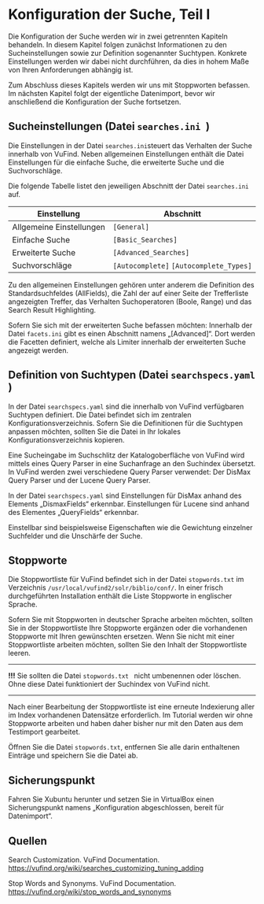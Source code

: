 # Konfiguration der Suche, Teil I

Die Konfiguration der Suche werden wir in zwei getrennten Kapiteln behandeln. In diesem Kapitel folgen zunächst Informationen zu den Sucheinstellungen sowie zur Definition sogenannter Suchtypen. Konkrete Einstellungen werden wir dabei nicht durchführen, da dies in hohem Maße von Ihren Anforderungen abhängig ist.

Zum Abschluss dieses Kapitels werden wir uns mit Stoppworten befassen. Im nächsten Kapitel folgt der eigentliche Datenimport, bevor wir anschließend die Konfiguration der Suche fortsetzen.

## Sucheinstellungen (Datei `searches.ini `)

Die Einstellungen in der Datei `searches.ini`steuert das Verhalten der Suche innerhalb von VuFind. Neben allgemeinen Einstellungen enthält die Datei Einstellungen für die einfache Suche, die erweiterte Suche und die Suchvorschläge.

Die folgende Tabelle listet den jeweiligen Abschnitt der Datei `searches.ini` auf.


| Einstellung | Abschnitt |
| ------------- | ------------- |
| Allgemeine Einstellungen | `[General]` |
| Einfache Suche | `[Basic_Searches]` |
| Erweiterte Suche | `[Advanced_Searches]` |
| Suchvorschläge | `[Autocomplete]` `[Autocomplete_Types]` |

Zu den allgemeinen Einstellungen gehören unter anderem die Definition des Standardsuchfeldes (AllFields), die Zahl der auf einer Seite der Trefferliste angezeigten Treffer, das Verhalten Suchoperatoren (Boole, Range) und das Search Result Highlighting.

Sofern Sie sich mit der erweiterten Suche befassen möchten: Innerhalb der Datei `facets.ini` gibt es einen Abschnitt namens „\[Advanced\]“. Dort werden die Facetten definiert, welche als Limiter innerhalb der erweiterten Suche angezeigt werden.

## Definition von Suchtypen (Datei `searchspecs.yaml `)

In der Datei `searchspecs.yaml` sind die innerhalb von VuFind verfügbaren Suchtypen definiert. Die Datei befindet sich im zentralen Konfigurationsverzeichnis. Sofern Sie die Definitionen für die Suchtypen anpassen möchten, sollten Sie die Datei in Ihr lokales Konfigurationsverzeichnis kopieren.

Eine Sucheingabe im Suchschlitz der Katalogoberfläche von VuFind wird mittels eines Query Parser in eine Suchanfrage an den Suchindex übersetzt. In VuFind werden zwei verschiedene Query Parser verwendet: Der DisMax Query Parser und der Lucene Query Parser.

In der Datei `searchspecs.yaml` sind Einstellungen für DisMax anhand des Elements „DismaxFields“ erkennbar. Einstellungen für Lucene sind anhand des Elementes „QueryFields“ erkennbar.

Einstellbar sind beispielsweise Eigenschaften wie die Gewichtung einzelner Suchfelder und die Unschärfe der Suche.

## Stoppworte

Die Stoppwortliste für VuFind befindet sich in der Datei `stopwords.txt` im Verzeichnis `/usr/local/vufind2/solr/biblio/conf/`. In einer frisch durchgeführten Installation enthält die Liste Stoppworte in englischer Sprache.

Sofern Sie mit Stoppworten in deutscher Sprache arbeiten möchten, sollten Sie in der Stoppwortliste Ihre Stoppworte ergänzen oder die vorhandenen Stoppworte mit Ihren gewünschten ersetzen. Wenn Sie nicht mit einer Stoppwortliste arbeiten möchten, sollten Sie den Inhalt der Stoppwortliste leeren.

  --------- ----------------------------------------------------------------------------------------------------------------------------------------------------
  **!!!**   Sie sollten die Datei `stopwords.txt ` nicht umbenennen oder löschen. Ohne diese Datei funktioniert der Suchindex von VuFind nicht.
  --------- ----------------------------------------------------------------------------------------------------------------------------------------------------

Nach einer Bearbeitung der Stoppwortliste ist eine erneute Indexierung aller im Index vorhandenen Datensätze erforderlich. Im Tutorial werden wir ohne Stoppworte arbeiten und haben daher bisher nur mit den Daten aus dem Testimport gearbeitet.

Öffnen Sie die Datei `stopwords.txt`, entfernen Sie alle darin enthaltenen Einträge und speichern Sie die Datei ab.

## Sicherungspunkt

Fahren Sie Xubuntu herunter und setzen Sie in VirtualBox einen Sicherungspunkt namens „Konfiguration abgeschlossen, bereit für Datenimport“.

## Quellen

Search Customization. VuFind Documentation.
<https://vufind.org/wiki/searches_customizing_tuning_adding>

Stop Words and Synonyms. VuFind Documentation.
<https://vufind.org/wiki/stop_words_and_synonyms>
